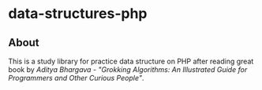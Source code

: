 data-structures-php
===================

## About
This is a study library for practice data structure on PHP after reading great book by _Aditya Bhargava_ - *"Grokking Algorithms: An Illustrated Guide for Programmers and Other Curious People"*.
